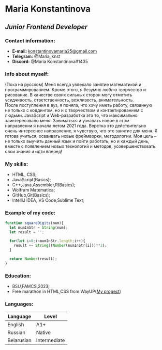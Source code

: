 # Maria Konstantinova

## _Junior Frontend Developer_

### __Contact information:__

- __E-mail:__ konstantinovamaria25@gmail.com
- __Telegram:__ @Maria_knst
- __Discord:__ @Maria Konstantinava#1435

### __Info about myself:__
(Пока на русском)
Меня всегда увлекало занятие математикой и программированием. Кроме этого, я безумно люблю творчество и рисование.
В качестве своих сильных сторон могу отметить усидчивость, ответственность, вежливость, внимательность.  
После поступления в вуз, я поняла, что хочу иметь работу, связанную не только с коддингом, но и с творчеством и контактированием с людьми. JavaScript и Web-разработка это то, что максимально заинтересовало меня. Заниматься и узнавать новое в этом направлении я начала летом 2021 года. Верстка это действительно очень интересное направление, я чувствую, что это занятие для меня. Я готова учиться, осваивать новые фреймворки, методологии. Моя цель – не только выучить данный язык и пойти работать, но и каждый день, вместе с появлением новых технологий и методов, усовершенствовать свои знания и идти вперед!

### __My skills:__

- HTML, CSS;
- JavaScript(Basics);
- C++,Java,Assembler,R(Basics);
- Wolfram Matematica;
- GitHub,Git(Basics);
- IntelliJ IDEA, VS Code,Sublime Text;

### __Example of my code:__

```javascript
function squareDigits(num){
  let numInStr = String(num);
  let result = '';
  
  for(let i=0;i<numInStr.length;i++){
    result += String((Number(numInStr[i]))**2);
  }

  return Number(result);
}
```

### __Education:__

* BSU,FAMCS,2023;
* Free marathon in HTML,CSS from WayUP([My progect]( https://maria-knst.github.io/MySecondRepo/))

### __Languages:__

 | Language | Level |
 | ------| ------|
 | English | A1+ |
 | Russian | Native |
 | Belarusian | Intermediate |

